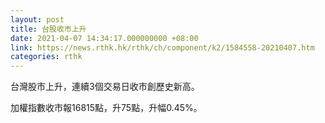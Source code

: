 ```yaml
---
layout: post
title: 台股收市上升
date: 2021-04-07 14:34:17.000000000 +08:00
link: https://news.rthk.hk/rthk/ch/component/k2/1584558-20210407.htm
categories: rthk
---
```


台灣股市上升，連續3個交易日收市創歷史新高。

加權指數收市報16815點，升75點，升幅0.45%。
